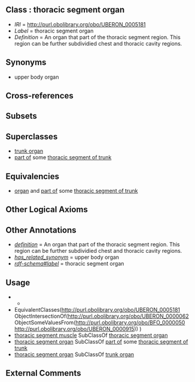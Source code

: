 
## Class : thoracic segment organ

 * *IRI* = http://purl.obolibrary.org/obo/UBERON_0005181
 * *Label* = thoracic segment organ
 * *Definition* = An organ that part of the thoracic segment region. This region can be further subdividied chest and thoracic cavity regions.

## Synonyms

 * upper body organ

## Cross-references


## Subsets


## Superclasses

 * [trunk organ](../../UBERON/77/UBERON_0005177.md)
 * [part of](../../BFO/50/BFO_0000050.md) some [thoracic segment of trunk](../../UBERON/15/UBERON_0000915.md)

## Equivalencies

 * [organ](../../UBERON/62/UBERON_0000062.md) and [part of](../../BFO/50/BFO_0000050.md) some [thoracic segment of trunk](../../UBERON/15/UBERON_0000915.md)

## Other Logical Axioms


## Other Annotations

 * *[definition](../../IAO/15/IAO_0000115.md)* = An organ that part of the thoracic segment region. This region can be further subdividied chest and thoracic cavity regions.
 * *[has_related_synonym](../../ym/oboInOwl#hasRelatedSynonym.md)* = upper body organ
 * *[rdf-schema#label](../../el/rdf-schema#label.md)* = thoracic segment organ

## Usage

 * -
 * EquivalentClasses(<http://purl.obolibrary.org/obo/UBERON_0005181> ObjectIntersectionOf(<http://purl.obolibrary.org/obo/UBERON_0000062> ObjectSomeValuesFrom(<http://purl.obolibrary.org/obo/BFO_0000050> <http://purl.obolibrary.org/obo/UBERON_0000915>)) )
 * [thoracic segment muscle](../../UBERON/30/UBERON_0003830.md) SubClassOf [thoracic segment organ](../../UBERON/81/UBERON_0005181.md)
 * [thoracic segment organ](../../UBERON/81/UBERON_0005181.md) SubClassOf [part of](../../BFO/50/BFO_0000050.md) some [thoracic segment of trunk](../../UBERON/15/UBERON_0000915.md)
 * [thoracic segment organ](../../UBERON/81/UBERON_0005181.md) SubClassOf [trunk organ](../../UBERON/77/UBERON_0005177.md)

## External Comments

